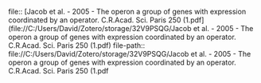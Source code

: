 file:: [Jacob et al. - 2005 - The operon a group of genes with expression coordinated by an operator. C.R.Acad. Sci. Paris 250 (1.pdf](file://C:/Users/David/Zotero/storage/32V9PSQG/Jacob et al. - 2005 - The operon a group of genes with expression coordinated by an operator. C.R.Acad. Sci. Paris 250 (1.pdf)
file-path:: file://C:/Users/David/Zotero/storage/32V9PSQG/Jacob et al. - 2005 - The operon a group of genes with expression coordinated by an operator. C.R.Acad. Sci. Paris 250 (1.pdf
